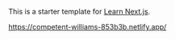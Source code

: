 This is a starter template for [Learn Next.js](https://nextjs.org/learn).

https://competent-williams-853b3b.netlify.app/